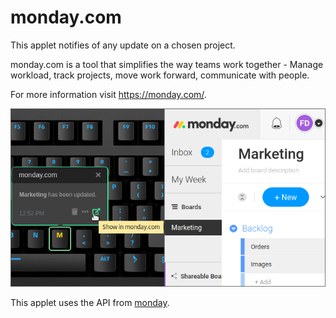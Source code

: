 # monday.com

This applet notifies of any update on a chosen project.

monday.com is a tool that simplifies the way teams work together - Manage workload, track projects, move work forward, communicate with people.

For more information visit <https://monday.com/>.

![monday on a Das Keyboard Q](assets/image.png "monday applet")

This applet uses the API from [monday](https://developers.monday.com/).
